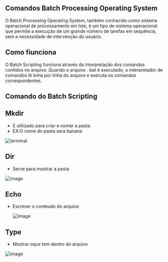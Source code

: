 ## Comandos Batch Processing Operating System

O Batch Processing Operating System, também conhecido como sistema operacional de processamento em lote, é um tipo de sistema operacional que permite a execução de um grande número de tarefas em sequência, sem a necessidade de intervenção do usuário.

## Como fiunciona
O Batch Scripting funciona através da interpretação dos comandos contidos no arquivo .Quando o arquivo . bat é executado, o interpretador de comandos lê linha por linha do arquivo e executa os comandos correspondentes.

## Comando do Batch Scripting

## Mkdir
* E utilizado para criar e nomer a pasta
* EX:O nome do pasta sera banana 
  
![terminal](https://github.com/user-attachments/assets/df7871a2-b164-4927-81ee-2d51fb31a44d)

## Dir
* Serve para mostrar a pasta 

![image](https://github.com/user-attachments/assets/69c78095-dcd0-4f1c-b184-b2a303ed23ac)

## Echo
* Escrever o conteudo do arquivo

  ![image](https://github.com/user-attachments/assets/f0076a18-d862-41c5-b034-b1f6c58c4e74)

## Type
* Mostrar oque tem dentro do arquivo

![image](https://github.com/user-attachments/assets/e063892e-15b8-478f-a437-bd8825921708)







